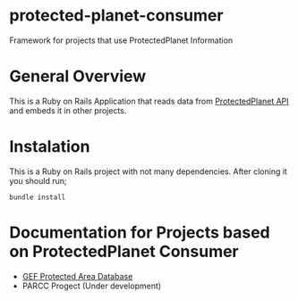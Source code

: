 protected-planet-consumer
=========================

Framework for projects that use ProtectedPlanet Information

# General Overview

This is a Ruby on Rails Application that reads data from [ProtectedPlanet API](http://alpha.protectedplanet.net/api/v3/protected_areas/) and embeds it in other projects.

# Instalation

This is a Ruby on Rails project with not many dependencies. After cloning it you should run;

```
bundle install
```

# Documentation for Projects based on ProtectedPlanet Consumer

* [GEF Protected Area Database](docs/gef.md)
* PARCC Progect (Under development)
